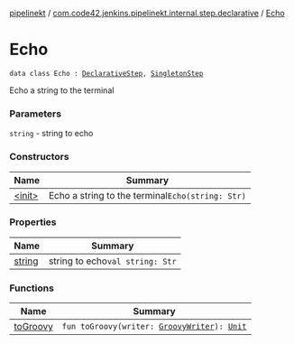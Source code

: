 [pipelinekt](../../index.md) / [com.code42.jenkins.pipelinekt.internal.step.declarative](../index.md) / [Echo](./index.md)

# Echo

`data class Echo : `[`DeclarativeStep`](../../com.code42.jenkins.pipelinekt.core.step/-declarative-step.md)`, `[`SingletonStep`](../../com.code42.jenkins.pipelinekt.core.step/-singleton-step/index.md)

Echo a string to the terminal

### Parameters

`string` - string to echo

### Constructors

| Name | Summary |
|---|---|
| [&lt;init&gt;](-init-.md) | Echo a string to the terminal`Echo(string: Str)` |

### Properties

| Name | Summary |
|---|---|
| [string](string.md) | string to echo`val string: Str` |

### Functions

| Name | Summary |
|---|---|
| [toGroovy](to-groovy.md) | `fun toGroovy(writer: `[`GroovyWriter`](../../com.code42.jenkins.pipelinekt.core.writer/-groovy-writer/index.md)`): `[`Unit`](https://kotlinlang.org/api/latest/jvm/stdlib/kotlin/-unit/index.html) |
